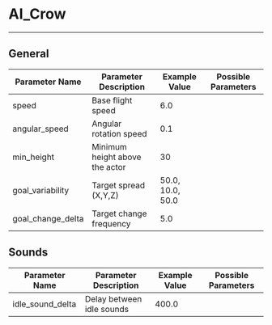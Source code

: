 # AI_Crow

___

## General

| Parameter Name | Parameter Description | Example Value | Possible Parameters |
|---|---|---|---|
| speed | Base flight speed | 6.0 |  |
| angular_speed | Angular rotation speed | 0.1 |  |
| min_height | Minimum height above the actor | 30 |  |
| goal_variability | Target spread (X,Y,Z) | 50.0, 10.0, 50.0 |  |
| goal_change_delta | Target change frequency | 5.0 |  |

## Sounds

| Parameter Name | Parameter Description | Example Value | Possible Parameters |
|---|---|---|---|
| idle_sound_delta | Delay between idle sounds | 400.0 |  |
